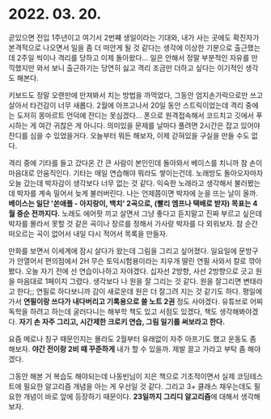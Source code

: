 # 2022. 03. 20.

곧있으면 전입 1주년이고 여기서 2번쨰 생일이라는 기대와, 내가 사는 곳에도 확진자가 본격적으로 나오면서 일을 좀 더 떠안게 될 것 같다는 생각에 이상한 기분으로 출근했는데 2주일 씩이나 격리를 당하고 이제 돌아왔다... 일은 안해서 정말 부분적인 자유를 만끽했지만 와서 보니 출근하기는 당연히 싫고 격리 조금만 더하고 싶다는 이기적인 생각도 해본다.

키보드도 정말 오랜만에 만져봐서 치는 방법을 까먹었다, 그동안 엄지손가락으로만 쓰고 살아서 타건감이 너무 새롭다. 2월에 아프고나서 20일 동안 스트릭이었는데 격리 중에는 도저히 몽마르트 언덕에 잔디는 못심겠다... 폰으로 원격접속해서 코드치고 깃에서 푸시하는 게 여간 귀찮은 게 아니다. 의미있을 문제를 날마다 풀려면 2시간은 잡고 있어야 잔디를 심을 수 있었을거다. 오늘부터 뭐든 해보자, 이제 갇혀있을 구실을 만들 수도 없다.

격리 중에 기타를 들고 갔다온 간 큰 사람이 본인인데 돌아와서 베이스를 치니까 참 손이 마음대로 안움직인다. 기타는 매일 연습해야 뭐라도 쌓이는건데. 노래방도 돌아오자마자 오늘 갔는데 박자감이 생각보다 너무 없는 것 같다. 익숙한 노래라고 생각해서 불러봤는데 박자를 계속 밀어서 늦게 불러버린다. 나는 언제쯤이면 박자에 눈을 뜨는 날이 올까. **베이스는 일단 '쏜애플 - 아지랑이, 백치' 2곡으로, (빨리 엠프나 택배로 받자) 목표는 4월 중순 전까지다.** 노래도 에어팟 끼고 살면서 그냥 좋다고 듣지말고 진짜 부르고 싶은데 박자를 몰라서 못할 것 같은 곡이나 장르를 정해서 가사랑 박자를 다 외워보자. 참 순간 떠오르는 곡이 없어서 내일 다시 적어서 목록을 만들자.

만화를 보면서 이세계에 잠시 살다가 왔는데 그림을 그리고 싶어졌다. 일요일에 문방구가 안열어서 편의점에서 2H 무슨 토익시험용이라는 지우개 딸린 연필 사와서 칼로 깎아봤다. 오늘 자기 전에 선 연습이나하고 자야겠다. 십자선 2방향, 사선 2방향으로 긋고 원을 마음대로 1페이지 그렸다. 생각보다 나 원을 잘 그리는 것 같다. 원을 잘그리면 변태라고 한다;; 연필로 하다보니까 감이 새로운데 원은 더 잘그려 지는 것 같기도 하다. 평일에 가서 **연필이랑 쓰다가 내다버리고 기록용으로 쓸 노트 2권** 정도 사야겠다. 유튜브로 어찌 독학을 하려고 하는데 굴러다니는 해부학 책도 있고 서점도 있겠다, 책도 생각해봐야겠다. **자기 손 자주 그리고, 시간제한 크로키 연습, 그림 일기를 써보라고 한다.**

요즘 메로나 칭구 때문인지는 몰라도 2월부터 유래없이 자주 아프기도 했고 운동도 좀 해보자. **야간 전이랑 2비 때 꾸준하게** 내가 할 수 있을까. 제발 끌고 가라고 부탁 좀 해야겠다.

그동안 해본 거 복습도 해야되는데 나동빈님이 지은 책으로 기초적이면서 실제 코딩테스트에 필요한 알고리즘 개념을 아는 게 우선일 것 같다. 그리고 3+ 클래스 채우는데도 필요한 개념이 바로 앞에 등장하기 때문이다. **23일까지 그리디 알고리즘**에 대해서 생각해보자.
